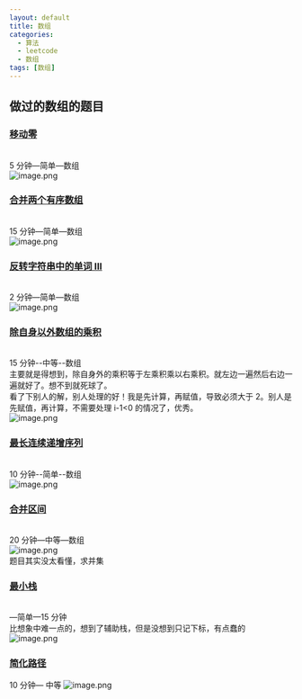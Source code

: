 ```yaml
---
layout: default
title: 数组
categories:
  - 算法
  - leetcode
  - 数组
tags: [数组]
---
```


## 做过的数组的题目

### [移动零](https://leetcode-cn.com/problems/move-zeroes/)

<br />5 分钟—简单—数组<br />![image.png](https://intranetproxy.alipay.com/skylark/lark/0/2019/png/27385/1565869837353-7bfcc727-f8a6-4025-82c8-8b27d1ab0a3a.png#align=left&display=inline&height=96&name=image.png&originHeight=372&originWidth=868&size=105062&status=done&width=223)

### [合并两个有序数组](https://leetcode-cn.com/problems/merge-sorted-array/)

<br />15 分钟—简单—数组<br />![image.png](https://intranetproxy.alipay.com/skylark/lark/0/2019/png/27385/1565873677526-38529236-4436-4d28-842b-2d72543245a1.png#align=left&display=inline&height=83&name=image.png&originHeight=316&originWidth=858&size=96783&status=done&width=226)

### [反转字符串中的单词 III](https://leetcode-cn.com/problems/reverse-words-in-a-string-iii/)

<br />2 分钟—简单—数组<br />![image.png](https://intranetproxy.alipay.com/skylark/lark/0/2019/png/27385/1566214213958-76d73f26-c0f8-4adb-8dce-992df36e5eef.png#align=left&display=inline&height=84&name=image.png&originHeight=306&originWidth=866&size=94315&status=done&width=237)

### [除自身以外数组的乘积](https://leetcode-cn.com/problems/product-of-array-except-self/)

<br />15 分钟--中等--数组<br />主要就是得想到，除自身外的乘积等于左乘积乘以右乘积。就左边一遍然后右边一遍就好了。想不到就死球了。<br />看了下别人的解，别人处理的好！我是先计算，再赋值，导致必须大于 2。别人是先赋值，再计算，不需要处理 i-1<0 的情况了，优秀。<br />![image.png](https://intranetproxy.alipay.com/skylark/lark/0/2019/png/27385/1566269905948-28ff134e-4398-4276-a35a-0a95090123d0.png#align=left&display=inline&height=80&name=image.png&originHeight=292&originWidth=854&size=94493&status=done&width=235)

### [最长连续递增序列](https://leetcode-cn.com/problems/longest-continuous-increasing-subsequence/)

<br />10 分钟--简单--数组<br />![image.png](https://intranetproxy.alipay.com/skylark/lark/0/2019/png/27385/1566479335921-9d07db5c-4194-405d-950c-1394d6107e8a.png#align=left&display=inline&height=72&name=image.png&originHeight=296&originWidth=880&size=92418&status=done&width=214)

### [合并区间](https://leetcode-cn.com/problems/merge-intervals/)

<br />20 分钟—中等—数组<br />![image.png](https://intranetproxy.alipay.com/skylark/lark/0/2019/png/27385/1565062398994-b40ca06e-1c48-4ab8-95e0-f251c4c4e443.png#align=left&display=inline&height=76&name=image.png&originHeight=290&originWidth=866&size=96190&status=done&width=228)<br />题目其实没太看懂，求并集

### [最小栈](https://leetcode-cn.com/problems/min-stack/)

<br />—简单—15 分钟<br />比想象中难一点的，想到了辅助栈，但是没想到只记下标，有点蠢的<br />![image.png](https://intranetproxy.alipay.com/skylark/lark/0/2019/png/27385/1564727670312-ebbc3ea0-fa20-4219-bff7-6bf3d85d3cba.png#align=left&display=inline&height=84&name=image.png&originHeight=304&originWidth=886&size=94590&status=done&width=244)

### [简化路径](https://leetcode-cn.com/problems/simplify-path/)

10 分钟— 中等
![image.png](https://intranetproxy.alipay.com/skylark/lark/0/2019/png/27385/1564711802145-2a7b4d73-82e4-4a6b-8486-ca8946526a18.png#align=left&display=inline&height=80&name=image.png&originHeight=262&originWidth=790&size=87556&status=done&width=242)
